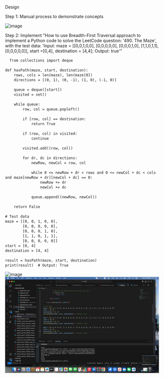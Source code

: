 Design


Step 1: Manual process to demonstrate concepts


![image](https://github.com/ceciliazhao1/Algorithm/tree/main/Breadth%20First%20Search/Maze/img/4.png)


Step 2: Implement
"How to use Breadth-First Traversal approach to implement a Python code to solve the LeetCode question: '490. The Maze', with the test data: 'Input: maze = [[0,0,1,0,0], [0,0,0,0,0], [0,0,0,1,0], [1,1,0,1,1], [0,0,0,0,0]], start =[0,4], destination = [4,4]; Output: true'"

```
  from collections import deque

def hasPath(maze, start, destination):
    rows, cols = len(maze), len(maze[0])
    directions = [(0, 1), (0, -1), (1, 0), (-1, 0)]

    queue = deque([start])
    visited = set()

    while queue:
        row, col = queue.popleft()

        if [row, col] == destination:
            return True

        if (row, col) in visited:
            continue

        visited.add((row, col))

        for dr, dc in directions:
            newRow, newCol = row, col

            while 0 <= newRow + dr < rows and 0 <= newCol + dc < cols and maze[newRow + dr][newCol + dc] == 0:
                newRow += dr
                newCol += dc

            queue.append((newRow, newCol))

    return False

# Test data
maze = [[0, 0, 1, 0, 0],
        [0, 0, 0, 0, 0],
        [0, 0, 0, 1, 0],
        [1, 1, 0, 1, 1],
        [0, 0, 0, 0, 0]]
start = [0, 4]
destination = [4, 4]

result = hasPath(maze, start, destination)
print(result)  # Output: True

```

![image](https://github.com/ceciliazhao1/Algorithm/tree/main/Breadth%20First%20Search/Maze/img/1.png)
![image](https://github.com/ceciliazhao1/Algorithm/blob/main/Depthe%20First%20Search/Maze/img/2.png)
